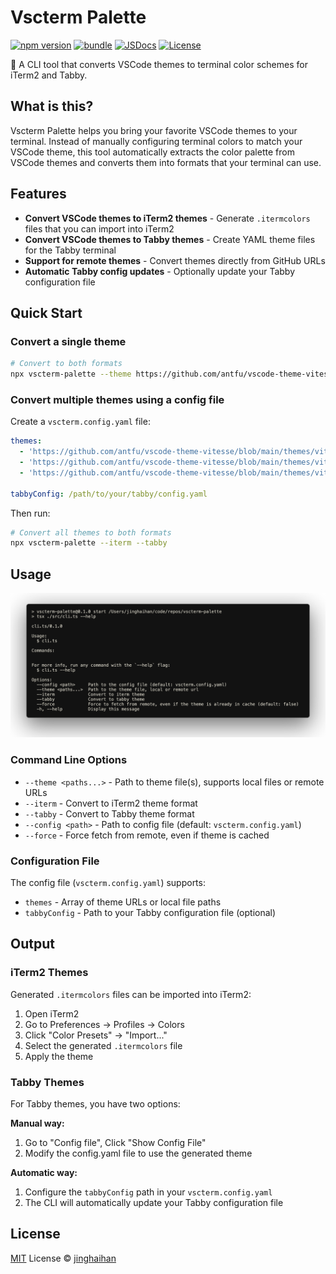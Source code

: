 # Vscterm Palette

[![npm version][npm-version-src]][npm-version-href]
[![bundle][bundle-src]][bundle-href]
[![JSDocs][jsdocs-src]][jsdocs-href]
[![License][license-src]][license-href]

🎨 A CLI tool that converts VSCode themes to terminal color schemes for iTerm2 and Tabby.

## What is this?

Vscterm Palette helps you bring your favorite VSCode themes to your terminal. Instead of manually configuring terminal colors to match your VSCode theme, this tool automatically extracts the color palette from VSCode themes and converts them into formats that your terminal can use.

## Features

- **Convert VSCode themes to iTerm2 themes** - Generate `.itermcolors` files that you can import into iTerm2
- **Convert VSCode themes to Tabby themes** - Create YAML theme files for the Tabby terminal
- **Support for remote themes** - Convert themes directly from GitHub URLs
- **Automatic Tabby config updates** - Optionally update your Tabby configuration file

## Quick Start

### Convert a single theme

```bash
# Convert to both formats
npx vscterm-palette --theme https://github.com/antfu/vscode-theme-vitesse/blob/main/themes/vitesse-dark.json --iterm --tabby
```

### Convert multiple themes using a config file

Create a `vscterm.config.yaml` file:

```yaml
themes:
  - 'https://github.com/antfu/vscode-theme-vitesse/blob/main/themes/vitesse-dark.json'
  - 'https://github.com/antfu/vscode-theme-vitesse/blob/main/themes/vitesse-light.json'
  - 'https://github.com/antfu/vscode-theme-vitesse/blob/main/themes/vitesse-black.json'

tabbyConfig: /path/to/your/tabby/config.yaml
```

Then run:

```bash
# Convert all themes to both formats
npx vscterm-palette --iterm --tabby
```

## Usage

<p align='center'>
<img src='./assets/help.png' />
</p>

### Command Line Options

- `--theme <paths...>` - Path to theme file(s), supports local files or remote URLs
- `--iterm` - Convert to iTerm2 theme format
- `--tabby` - Convert to Tabby theme format
- `--config <path>` - Path to config file (default: `vscterm.config.yaml`)
- `--force` - Force fetch from remote, even if theme is cached

### Configuration File

The config file (`vscterm.config.yaml`) supports:

- `themes` - Array of theme URLs or local file paths
- `tabbyConfig` - Path to your Tabby configuration file (optional)

## Output

### iTerm2 Themes

Generated `.itermcolors` files can be imported into iTerm2:

1. Open iTerm2
2. Go to Preferences → Profiles → Colors
3. Click "Color Presets" → "Import..."
4. Select the generated `.itermcolors` file
5. Apply the theme

### Tabby Themes

For Tabby themes, you have two options:

**Manual way:**
1. Go to "Config file", Click "Show Config File"
2. Modify the config.yaml file to use the generated theme

**Automatic way:**
1. Configure the `tabbyConfig` path in your `vscterm.config.yaml`
2. The CLI will automatically update your Tabby configuration file

## License

[MIT](./LICENSE) License © [jinghaihan](https://github.com/jinghaihan)

<!-- Badges -->

[npm-version-src]: https://img.shields.io/npm/v/vscterm-palette?style=flat&colorA=080f12&colorB=1fa669
[npm-version-href]: https://npmjs.com/package/vscterm-palette
[npm-downloads-src]: https://img.shields.io/npm/dm/vscterm-palette?style=flat&colorA=080f12&colorB=1fa669
[npm-downloads-href]: https://npmjs.com/package/vscterm-palette
[bundle-src]: https://img.shields.io/bundlephobia/minzip/vscterm-palette?style=flat&colorA=080f12&colorB=1fa669&label=minzip
[bundle-href]: https://bundlephobia.com/result?p=vscterm-palette
[license-src]: https://img.shields.io/badge/license-MIT-blue.svg?style=flat&colorA=080f12&colorB=1fa669
[license-href]: https://github.com/jinghaihan/vscterm-palette/LICENSE
[jsdocs-src]: https://img.shields.io/badge/jsdocs-reference-080f12?style=flat&colorA=080f12&colorB=1fa669
[jsdocs-href]: https://www.jsdocs.io/package/vscterm-palette

